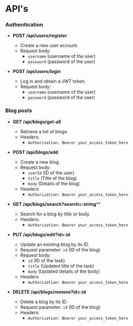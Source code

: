 # API's

### Authentication

- **POST /api/users/register**
  - Create a new user account.
  - Request body:
    - `username` (username of the user)
    - `password` (password of the user)
   
- **POST /api/users/login**
  - Log in and obtain a JWT token.
  - Request body:
    - `username` (username of the user)
    - `password` (password of the user)

### Blog posts

- **GET /api/blogs/get-all**
  - Retrieve a list of blogs.
  - Headers:
    - `Authorization: Bearer your_access_token_here`
  
- **POST /api/blogs/add**
  - Create a new blog.
  - Request body:
    - `userId` (ID of the user)
    - `title` (Title of the blog)
    - `body` (Details of the blog)
  - Headers:
    - `Authorization: Bearer your_access_token_here`
   
- **GET /api/blogs/search?search=:string****
  - Search for a blog by title or body.
  - Headers:
    - `Authorization: Bearer your_access_token_here`
  
- **PUT /api/blogs/edit?id=:id**
  - Update an existing blog by its ID.
  - Request parameter: `id` (ID of the blog)
  - Request body:
    - `id` (ID of the task)
    - `title` (Updated title of the task)
    - `body` (Updated details of the body)
  - Headers:
    - `Authorization: Bearer your_access_token_here`

- **DELETE /api/blogs/remove?id=:id**
  - Delete a blog by its ID.
  - Request parameter: `id` (ID of the blog)
  - Headers:
    - `Authorization: Bearer your_access_token_here`
